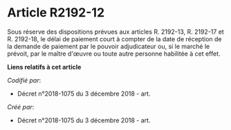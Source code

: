 # Article R2192-12

Sous réserve des dispositions prévues aux articles R. 2192-13, R. 2192-17 et R. 2192-18, le délai de paiement court à compter
de la date de réception de la demande de paiement par le pouvoir adjudicateur ou, si le marché le prévoit, par le maître
d'œuvre ou toute autre personne habilitée à cet effet.

**Liens relatifs à cet article**

_Codifié par_:

  - Décret n°2018-1075 du 3 décembre 2018 - art.

_Créé par_:

  - Décret n°2018-1075 du 3 décembre 2018 - art.
